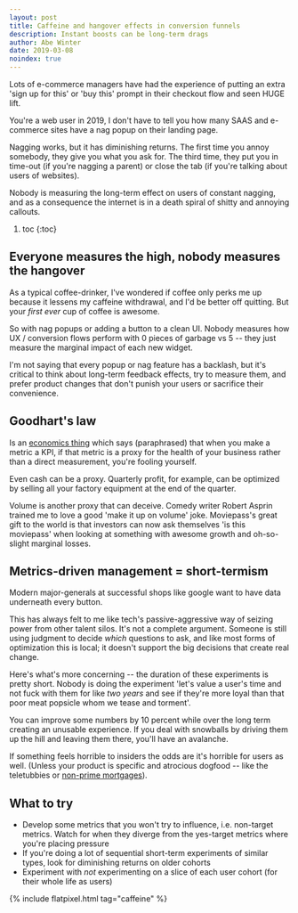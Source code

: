 ```yaml
---
layout: post
title: Caffeine and hangover effects in conversion funnels
description: Instant boosts can be long-term drags
author: Abe Winter
date: 2019-03-08
noindex: true
---
```


Lots of e-commerce managers have had the experience of putting an extra 'sign up for this' or 'buy this' prompt in their checkout flow and seen HUGE lift.

You're a web user in 2019, I don't have to tell you how many SAAS and e-commerce sites have a nag popup on their landing page.

Nagging works, but it has diminishing returns. The first time you annoy somebody, they give you what you ask for. The third time, they put you in time-out (if you're nagging a parent) or close the tab (if you're talking about users of websites).

Nobody is measuring the long-term effect on users of constant nagging, and as a consequence the internet is in a death spiral of shitty and annoying callouts.

1. toc
{:toc}

## Everyone measures the high, nobody measures the hangover

As a typical coffee-drinker, I've wondered if coffee only perks me up because it lessens my caffeine withdrawal, and I'd be better off quitting. But your *first ever* cup of coffee is awesome.

So with nag popups or adding a button to a clean UI. Nobody measures how UX / conversion flows perform with 0 pieces of garbage vs 5 -- they just measure the marginal impact of each new widget.

I'm not saying that every popup or nag feature has a backlash, but it's critical to think about long-term feedback effects, try to measure them, and prefer product changes that don't punish your users or sacrifice their convenience.

## Goodhart's law

Is an [economics thing](https://en.wikipedia.org/wiki/Goodhart's_law) which says (paraphrased) that when you make a metric a KPI, if that metric is a proxy for the health of your business rather than a direct measurement, you're fooling yourself.

Even cash can be a proxy. Quarterly profit, for example, can be optimized by selling all your factory equipment at the end of the quarter.

Volume is another proxy that can deceive. Comedy writer Robert Asprin trained me to love a good 'make it up on volume' joke. Moviepass's great gift to the world is that investors can now ask themselves 'is this moviepass' when looking at something with awesome growth and oh-so-slight marginal losses.

## Metrics-driven management = short-termism

Modern major-generals at successful shops like google want to have data underneath every button.

This has always felt to me like tech's passive-aggressive way of seizing power from other talent silos. It's not a complete argument. Someone is still using judgment to decide *which* questions to ask, and like most forms of optimization this is local; it doesn't support the big decisions that create real change.

Here's what's more concerning -- the duration of these experiments is pretty short. Nobody is doing the experiment 'let's value a user's time and not fuck with them for like *two years* and see if they're more loyal than that poor meat popsicle whom we tease and torment'.

You can improve some numbers by 10 percent while over the long term creating an unusable experience. If you deal with snowballs by driving them up the hill and leaving them there, you'll have an avalanche.

If something feels horrible to insiders the odds are it's horrible for users as well. (Unless your product is specific and atrocious dogfood -- like the teletubbies or [non-prime mortgages](https://github.com/npm/npm-expansions)).

## What to try

* Develop some metrics that you won't try to influence, i.e. non-target metrics. Watch for when they diverge from the yes-target metrics where you're placing pressure
* If you're doing a lot of sequential short-term experiments of similar types, look for diminishing returns on older cohorts
* Experiment with *not* experimenting on a slice of each user cohort (for their whole life as users)

{% include flatpixel.html tag="caffeine" %}

